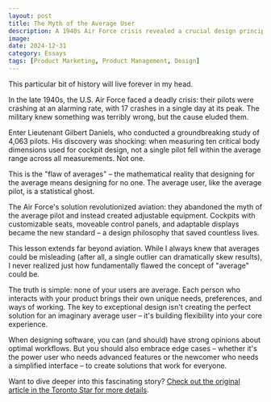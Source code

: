 ```yaml
---
layout: post
title: The Myth of the Average User
description: A 1940s Air Force crisis revealed a crucial design principle — the average user doesn't exist.
image:
date: 2024-12-31
category: Essays
tags: [Product Marketing, Product Management, Design]
---
```


This particular bit of history will live forever in my head. 

In the late 1940s, the U.S. Air Force faced a deadly crisis: their pilots were crashing at an alarming rate, with 17 crashes in a single day at its peak. The military knew something was terribly wrong, but the cause eluded them.

Enter Lieutenant Gilbert Daniels, who conducted a groundbreaking study of 4,063 pilots. His discovery was shocking: when measuring ten critical body dimensions used for cockpit design, not a single pilot fell within the average range across all measurements. Not one.

This is the "flaw of averages" – the mathematical reality that designing for the average means designing for no one. The average user, like the average pilot, is a statistical ghost.

The Air Force's solution revolutionized aviation: they abandoned the myth of the average pilot and instead created adjustable equipment. Cockpits with customizable seats, moveable control panels, and adaptable displays became the new standard – a design philosophy that saved countless lives.

This lesson extends far beyond aviation. While I always knew that averages could be misleading (after all, a single outlier can dramatically skew results), I never realized just how fundamentally flawed the concept of "average" could be.

The truth is simple: none of your users are average. Each person who interacts with your product brings their own unique needs, preferences, and ways of working. The key to exceptional design isn't creating the perfect solution for an imaginary average user – it's building flexibility into your core experience.

When designing software, you can (and should) have strong opinions about optimal workflows. But you should also embrace edge cases – whether it's the power user who needs advanced features or the newcomer who needs a simplified interface – to create solutions that work for everyone.

Want to dive deeper into this fascinating story? [Check out the original article in the Toronto Star for more details](https://www.thestar.com/news/insight/when-u-s-air-force-discovered-the-flaw-of-averages/article_e3231734-e5da-5bf5-9496-a34e52d60bd9.html).